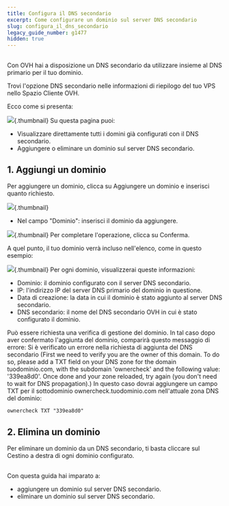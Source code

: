 ```yaml
---
title: Configura il DNS secondario
excerpt: Come configurare un dominio sul server DNS secondario
slug: configura_il_dns_secondario
legacy_guide_number: g1477
hidden: true
---
```



## 
Con OVH hai a disposizione un DNS secondario da utilizzare insieme al DNS primario per il tuo dominio.

Trovi l'opzione DNS secondario nelle informazioni di riepilogo del tuo VPS nello Spazio Cliente OVH.

Ecco come si presenta:

![](images/img_2008.jpg){.thumbnail}
Su questa pagina puoi:


- Visualizzare direttamente tutti i domini già configurati con il DNS secondario.
- Aggiungere o eliminare un dominio sul server DNS secondario.




## 1. Aggiungi un dominio
Per aggiungere un dominio, clicca su Aggiungere un dominio e inserisci quanto richiesto.

![](images/img_2009.jpg){.thumbnail}

- Nel campo "Dominio": inserisci il dominio da aggiungere.



![](images/img_2010.jpg){.thumbnail}
Per completare l'operazione, clicca su Conferma.

A quel punto, il tuo dominio verrà incluso nell'elenco, come in questo esempio:

![](images/img_2011.jpg){.thumbnail}
Per ogni dominio, visualizzerai queste informazioni:


- Dominio: il dominio configurato con il server DNS secondario.
- IP: l'indirizzo IP del server DNS primario del dominio in questione.
- Data di creazione: la data in cui il dominio è stato aggiunto al server DNS secondario.
- DNS secondario: il nome del DNS secondario OVH in cui è stato configurato il dominio.


Può essere richiesta una verifica di gestione del dominio. In tal caso dopo aver confermato l'aggiunta del dominio, comparirà questo messaggio di errore:
Si è verificato un errore nella richiesta di aggiunta del DNS secondario (First we need to verify you are the owner of this domain. To do so, please add a TXT field on your DNS zone for the domain tuodominio.com, with the subdomain 'ownercheck' and the following value: '339ea8d0'. Once done and your zone reloaded, try again (you don't need to wait for DNS propagation).)
In questo caso dovrai aggiungere un campo TXT per il sottodominio ownercheck.tuodominio.com nell'attuale zona DNS del dominio:


```
ownercheck TXT "339ea8d0"
```




## 2. Elimina un dominio
Per eliminare un dominio da un DNS secondario, ti basta cliccare sul Cestino a destra di ogni dominio configurato.


## 
Con questa guida hai imparato a:

- aggiungere un dominio sul server DNS secondario.
- eliminare un dominio sul server DNS secondario.



